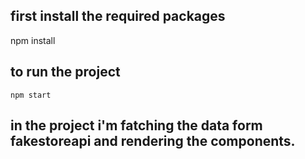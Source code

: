 ## first install the required packages

npm install

## to run the project

`npm start`

## in the project i'm fatching the data form fakestoreapi and rendering the components.
